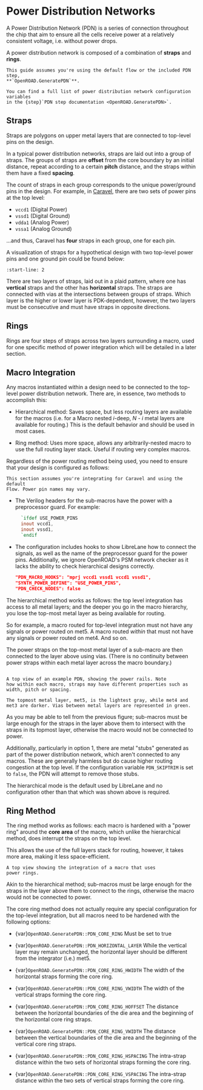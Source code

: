 # Power Distribution Networks

A Power Distribution Network (PDN) is a series of connection throughout the chip
that aim to ensure all the cells receive power at a relatively consistent
voltage, i.e. without power drops.

A power distribution network is composed of a combination of **straps** and
**rings**.

```{tip}
This guide assumes you're using the default flow or the included PDN step,
**`OpenROAD.GeneratePDN`**.

You can find a full list of power distribution network configuration variables
in the {step}`PDN step documentation <OpenROAD.GeneratePDN>`.
```

## Straps

Straps are polygons on upper metal layers that are connected to top-level pins
on the design.

In a typical power distribution networks, straps are laid out into a group of
straps. The groups of straps are **offset** from the core boundary by an initial
distance, repeat according to a certain **pitch** distance, and the straps
within them have a fixed **spacing**.

The count of straps in each group corresponds to the unique power/ground pins in
the design. For example, in [Caravel](https://caravel-harness.readthedocs.io/),
there are two sets of power pins at the top level:

* `vccd1` (Digital Power)
* `vssd1` (Digital Ground)
* `vdda1` (Analog Power)
* `vssa1` (Analog Ground)

…and thus, Caravel has **four** straps in each group, one for each pin.

A visualization of straps for a hypothetical design with two top-level power
pins and one ground pin could be found below:

```{include} ./pdn.svg
:start-line: 2
```

There are two layers of straps, laid out in a plaid pattern, where one has
**vertical** straps and the other has **horizontal** straps. The straps are
connected with vias at the intersections between groups of straps. Which layer
is the higher or lower layer is PDK-dependent, however, the two layers must be
consecutive and must have straps in opposite directions.

## Rings

Rings are four steps of straps across two layers surrounding a macro, used for
one specific method of power integration which will be detailed in a later
section.

## Macro Integration

Any macros instantiated within a design need to be connected to the top-level
power distribution network. There are, in essence, two methods to accomplish
this:

* Hierarchical method: Saves space, but less routing layers are available for
  the macros (i.e. for a Macro nested *i*-deep, *N - i* metal layers are
  available for routing.) This is the default behavior and should be used in
  most cases.

* Ring method: Uses more space, allows any arbitrarily-nested macro to use the
  full routing layer stack. Useful if routing very complex macros.

Regardless of the power routing method being used, you need to ensure that your
design is configured as follows:

```{tip}
This section assumes you're integrating for Caravel and using the default
Flow. Power pin names may vary.
```

* The Verilog headers for the sub-macros have the power with a preprocessor
  guard. For example:

  ```verilog
    `ifdef USE_POWER_PINS
    inout vccd1,
    inout vssd1,
    `endif
  ```

* The configuration includes hooks to show LibreLane how to connect the signals,
  as well as the name of the preprocessor guard for the power pins.
  Additionally, we ignore OpenROAD's PSM network checker as it lacks the ability
  to check hierarchical designs correctly.

  ```json
  "PDN_MACRO_HOOKS": "mprj vccd1 vssd1 vccd1 vssd1",
  "SYNTH_POWER_DEFINE": "USE_POWER_PINS",
  "PDN_CHECK_NODES": false
  ```

The hierarchical method works as follows: the top level integration has access
to all metal layers; and the deeper you go in the macro hierarchy, you lose the
top-most metal layer as being available for routing.

So for example, a macro routed for top-level integration must not have any
signals or power routed on met5. A macro routed *within* that must not have any
signals or power routed on met4. And so on.

The power straps on the top-most metal layer of a sub-macro are then connected to
the layer above using vias. (There is no continuity between power straps within
each metal layer across the macro boundary.)

```{figure} pdn_hierarchical.webp

A top view of an example PDN, showing the power rails. Note
how within each macro, straps may have different properties such as
width, pitch or spacing.

The topmost metal layer, met5, is the lightest gray, while met4 and
met3 are darker. Vias between metal layers are represented in green.
```

As you may be able to tell from the previous figure; sub-macros must be large
enough for the straps in the layer above them to intersect with the straps in
its topmost layer, otherwise the macro would not be connected to power.

Additionally, particularly in option 1, there are metal "stubs" generated as
part of the power distribution network, which aren't connected to any macros.
These are generally harmless but do cause higher routing congestion at the top
level. If the configuration variable `PDN_SKIPTRIM` is set to `false`, the
PDN will attempt to remove those stubs.

The hierarchical mode is the default used by LibreLane and no configuration other
than that which was shown above is required.

## Ring Method

The ring method works as follows: each macro is hardened with a "power ring"
around the **core area** of the macro, which unlike the hierarchical method,
does interrupt the straps on the top level.

This allows the use of the full layers stack for routing, however, it takes more
area, making it less space-efficient.

```{figure} pdn_ring.webp
A top view showing the integration of a macro that uses
power rings.
```

Akin to the hierarchical method; sub-macros must be large enough for the straps
in the layer above them to connect to the rings, otherwise the macro would not
be connected to power.

The core ring method does not actually require any special configuration for the
top-level integration, but all macros need to be hardened with the following
options:

* {var}`OpenROAD.GeneratePDN::PDN_CORE_RING` Must be set to true

* {var}`OpenROAD.GeneratePDN::PDN_HORIZONTAL_LAYER` While the vertical layer may remain unchanged, the
  horizontal layer should be different from the integrator (i.e.) met5.

* {var}`OpenROAD.GeneratePDN::PDN_CORE_RING_HWIDTH` The width of the horizontal straps forming the core ring.

* {var}`OpenROAD.GeneratePDN::PDN_CORE_RING_VWIDTH` The width of the vertical straps forming the core ring.

* {var}`OpenROAD.GeneratePDN::PDN_CORE_RING_HOFFSET` The distance between the horizontal boundaries of the die
  area and the beginning of the horizontal core ring straps.

* {var}`OpenROAD.GeneratePDN::PDN_CORE_RING_VWIDTH` The distance between the vertical boundaries of the die
  area and the beginning of the vertical core ring straps.

* {var}`OpenROAD.GeneratePDN::PDN_CORE_RING_HSPACING` The intra-strap distance within the two sets of
  horizontal straps forming the core ring.

* {var}`OpenROAD.GeneratePDN::PDN_CORE_RING_VSPACING` The intra-strap distance within the two sets of vertical
  straps forming the core ring.
